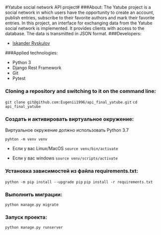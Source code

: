 #Yatube social network API project#
###About:
The Yatube project is a social network in which users have the opportunity to create an account, publish entries, subscribe to their favorite authors and mark their favorite entries. In this project, an interface for exchanging data from the Yatube social network is implemented. It provides clients with access to the database. The data is transmitted in JSON format.
###Developers:
- [Iskander Ryskulov](https://github.com/IskanderRRR)

###Applied technologies:
- Python 3
- Django Rest Framework
- Git
- Pytest

### Cloning a repository and switching to it on the command line:
`git clone git@github.com:Eugenii1996/api_final_yatube.git`
`cd api_final_yatube`

### Cоздать и активировать виртуальное окружение:
Виртуальное окружение должно использовать Python 3.7

`pyhton -m venv venv`

- Если у вас Linux/MacOS
`source venv/bin/activate`

- Если у вас windows
`source venv/scripts/activate`

### Установка зависимостей из файла requirements.txt:
`python -m pip install --upgrade pip`
`pip install -r requirements.txt`

### Выполнить миграции:
`python manage.py migrate`
### Запуск проекта:
`python manage.py runserver`